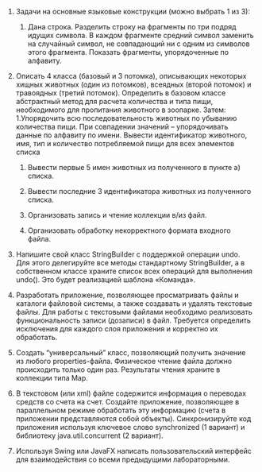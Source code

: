 1. Задачи на основные языковые конструкции (можно выбрать 1 из 3):
    1. Дана строка. Разделить строку на фрагменты по три подряд идущих символа. В каждом фрагменте средний символ заменить на случайный символ, не совпадающий ни с одним из символов этого фрагмента. Показать фрагменты, упорядоченные по алфавиту.
2. Описать 4 класса (базовый и 3 потомка), описывающих некоторых хищных
   животных (один из потомков), всеядных (второй потомок) и травоядных
   (третий потомок). Определить в базовом классе абстрактный метод для
   расчета количества и типа пищи, необходимого для пропитания животного
   в зоопарке. Затем: 1.Упорядочить всю последовательность животных по
   убыванию количества пищи. При совпадении значений – упорядочивать
   данные по алфавиту по имени. Вывести идентификатор животного, имя,
   тип и количество потребляемой пищи для всех элементов списка
   1. Вывести первые 5 имен животных из полученного в пункте а) списка.

   2. Вывести последние 3 идентификатора животных из полученного списка.

   3.  Организовать запись и чтение коллекции в/из файл.

   4.  Организовать обработку некорректного формата входного файла.

3. Напишите свой класс StringBuilder с поддержкой операции undo. Для этого делегируйте все методы стандартному StringBuilder, а в собственном классе храните список всех операций для выполнения undo(). Это будет реализацией шаблона «Команда».

4. Разработать приложение, позволяющее просматривать файлы и каталоги файловой системы, а также создавать и удалять текстовые файлы. Для работы с текстовыми файлами необходимо реализовать функциональность записи (дозаписи) в файл. Требуется определить исключения для каждого слоя приложения и корректно их обработать.
5. Создать “универсальный” класс, позволяющий получить значение из любого properties-файла. 
Физическое чтение файла должно происходить только один раз.
 Результаты чтения храните в коллекции типа Map.
6. В текстовом (или xml) файле содержится информация о переводах средств со счета на счет. Создайте приложение, позволяющее в параллельном режиме обработать эту информацию (счета в приложении представляются собой объекты). Синхронизируйте код приложения используя ключевое слово synchronized (1 вариант) и библиотеку java.util.concurrent (2 вариант).
7. Используя Swing или JavaFX написать пользовательский интерфейс для взаимодействия со всеми предыдущими лабораторными.
